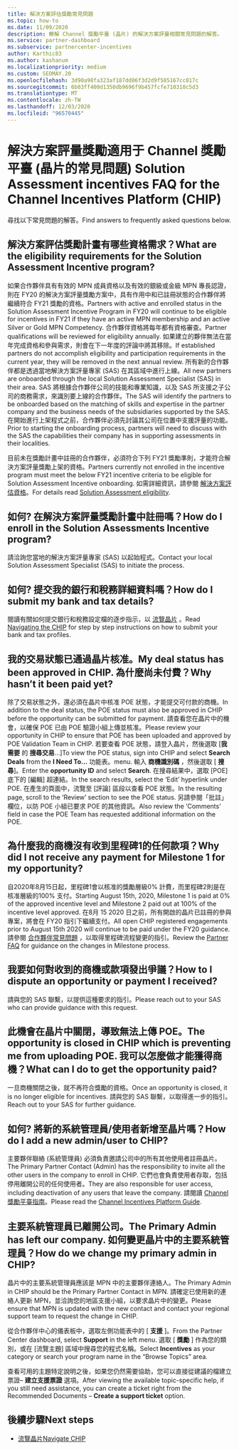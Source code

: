 ```yaml
---
title: 解決方案評估獎勵常見問題
ms.topic: how-to
ms.date: 11/09/2020
description: 瞭解 Channel 獎勵平臺 (晶片) 的解決方案評量相關常見問題的解答。
ms.service: partner-dashboard
ms.subservice: partnercenter-incentives
author: Karthic83
ms.author: kashanum
ms.localizationpriority: medium
ms.custom: SEOMAY.20
ms.openlocfilehash: 3d90a98fa323af187dd86f3d2d9f585167cc817c
ms.sourcegitcommit: 6b03ff400d1350db9696f9b457fcfe710310c5d3
ms.translationtype: MT
ms.contentlocale: zh-TW
ms.lasthandoff: 12/03/2020
ms.locfileid: "96570445"
---
```

# <a name="solution-assessment-incentives-faq-for-the-channel-incentives-platform-chip"></a><span data-ttu-id="090c9-103">解決方案評量獎勵適用于 Channel 獎勵平臺 (晶片的常見問題) </span><span class="sxs-lookup"><span data-stu-id="090c9-103">Solution Assessment incentives FAQ for the Channel Incentives Platform (CHIP)</span></span> 

<span data-ttu-id="090c9-104">尋找以下常見問題的解答。</span><span class="sxs-lookup"><span data-stu-id="090c9-104">Find answers to frequently asked questions below.</span></span>

## <a name="what-are-the-eligibility-requirements-for-the-solution-assessment-incentive-program"></a><span data-ttu-id="090c9-105">解決方案評估獎勵計畫有哪些資格需求？</span><span class="sxs-lookup"><span data-stu-id="090c9-105">What are the eligibility requirements for the Solution Assessment Incentive program?</span></span>

<span data-ttu-id="090c9-106">如果合作夥伴具有有效的 MPN 成員資格以及有效的銀級或金級 MPN 專長認證，則在 FY20 的解決方案評量獎勵方案中，具有作用中和已註冊狀態的合作夥伴將繼續符合 FY21 獎勵的資格。</span><span class="sxs-lookup"><span data-stu-id="090c9-106">Partners with active and enrolled status in the Solution Assessment Incentive Program in FY20 will continue to be eligible for incentives in FY21 if they have an active MPN membership and an active Silver or Gold MPN Competency.</span></span> <span data-ttu-id="090c9-107">合作夥伴資格將每年都有資格審查。</span><span class="sxs-lookup"><span data-stu-id="090c9-107">Partner qualifications will be reviewed for eligibility annually.</span></span>  <span data-ttu-id="090c9-108">如果建立的夥伴無法在當年完成資格和參與需求，則會在下一年度的評論中將其移除。</span><span class="sxs-lookup"><span data-stu-id="090c9-108">If established partners do not accomplish eligibility and participation requirements in the current year, they will be removed in the next annual review.</span></span>  <span data-ttu-id="090c9-109">所有新的合作夥伴都是透過當地解決方案評量專家 (SAS) 在其區域中進行上線。</span><span class="sxs-lookup"><span data-stu-id="090c9-109">All new partners are onboarded through the local Solution Assessment Specialist (SAS) in their area.</span></span>  <span data-ttu-id="090c9-110">SAS 將根據合作夥伴公司的技能和專業知識，以及 SAS 所支援之子公司的商務需求，來識別要上線的合作夥伴。</span><span class="sxs-lookup"><span data-stu-id="090c9-110">The SAS will identify the partners to be onboarded based on the matching of skills and expertise in the partner company and the business needs of the subsidiaries supported by the SAS.</span></span>
<span data-ttu-id="090c9-111">在開始進行上架程式之前，合作夥伴必須先討論其公司在位置中支援評量的功能。</span><span class="sxs-lookup"><span data-stu-id="090c9-111">Prior to starting the onboarding process, partners will need to discuss with the SAS the capabilities their company has in supporting assessments in their localities.</span></span> 

<span data-ttu-id="090c9-112">目前未在獎勵計畫中註冊的合作夥伴，必須符合下列 FY21 獎勵準則，才能符合解決方案評量獎勵上架的資格。</span><span class="sxs-lookup"><span data-stu-id="090c9-112">Partners currently not enrolled in the incentive program must meet the below FY21 incentive criteria to be eligible for Solution Assessment Incentive onboarding.</span></span> <span data-ttu-id="090c9-113">如需詳細資訊，請參閱 [解決方案評估資格](chip-solutions-assessment-eligible.md)。</span><span class="sxs-lookup"><span data-stu-id="090c9-113">For details read [Solution Assessment eligibility](chip-solutions-assessment-eligible.md).</span></span>

## <a name="how-do-i-enroll-in-the-solution-assessments-incentive-program"></a><span data-ttu-id="090c9-114">如何? 在解決方案評量獎勵計畫中註冊嗎？</span><span class="sxs-lookup"><span data-stu-id="090c9-114">How do I enroll in the Solution Assessments Incentive program?</span></span>

<span data-ttu-id="090c9-115">請洽詢您當地的解決方案評量專家 (SAS) 以起始程式。</span><span class="sxs-lookup"><span data-stu-id="090c9-115">Contact your local Solution Assessment Specialist (SAS) to initiate the process.</span></span>

## <a name="how-do-i-submit-my-bank-and-tax-details"></a><span data-ttu-id="090c9-116">如何? 提交我的銀行和稅務詳細資料嗎？</span><span class="sxs-lookup"><span data-stu-id="090c9-116">How do I submit my bank and tax details?</span></span>

<span data-ttu-id="090c9-117">閱讀有關如何提交銀行和稅務設定檔的逐步指示，以 [流覽晶片](chip-intro.md) 。</span><span class="sxs-lookup"><span data-stu-id="090c9-117">Read [Navigating the CHIP](chip-intro.md) for step by step instructions on how to submit your bank and tax profiles.</span></span>

## <a name="my-deal-status-has-been-approved-in-chip-why-hasnt-it-been-paid-yet"></a><span data-ttu-id="090c9-118">我的交易狀態已通過晶片核准。</span><span class="sxs-lookup"><span data-stu-id="090c9-118">My deal status has been approved in CHIP.</span></span> <span data-ttu-id="090c9-119">為什麼尚未付費？</span><span class="sxs-lookup"><span data-stu-id="090c9-119">Why hasn’t it been paid yet?</span></span>

<span data-ttu-id="090c9-120">除了交易狀態之外，還必須在晶片中核准 POE 狀態，才能提交可付款的商機。</span><span class="sxs-lookup"><span data-stu-id="090c9-120">In addition to the deal status, the POE status must also be approved in CHIP before the opportunity can be submitted for payment.</span></span> <span data-ttu-id="090c9-121">請查看您在晶片中的機會，以確保 POE 已由 POE 驗證小組上傳並核准。</span><span class="sxs-lookup"><span data-stu-id="090c9-121">Please review your opportunity in CHIP to ensure that POE has been uploaded and approved by POE Validation Team in CHIP.</span></span> <span data-ttu-id="090c9-122">若要查看 POE 狀態，請登入晶片，然後選取 [**我需要** 的 **搜尋交易**...]</span><span class="sxs-lookup"><span data-stu-id="090c9-122">To view the POE status, sign into CHIP and select **Search Deals** from the **I Need To…**</span></span> <span data-ttu-id="090c9-123">功能表。</span><span class="sxs-lookup"><span data-stu-id="090c9-123">menu.</span></span> <span data-ttu-id="090c9-124">輸入 **商機識別碼** ，然後選取 [ **搜尋**]。</span><span class="sxs-lookup"><span data-stu-id="090c9-124">Enter the **opportunity ID** and select **Search**.</span></span> <span data-ttu-id="090c9-125">在搜尋結果中，選取 [POE] 底下的 [編輯] 超連結。</span><span class="sxs-lookup"><span data-stu-id="090c9-125">In the search results, select the ‘Edit’ hyperlink under POE.</span></span> <span data-ttu-id="090c9-126">在產生的頁面中，流覽至 [評論] 區段以查看 POE 狀態。</span><span class="sxs-lookup"><span data-stu-id="090c9-126">In the resulting page, scroll to the ‘Review’ section to see the POE status.</span></span> <span data-ttu-id="090c9-127">另請參閱「批註」欄位，以防 POE 小組已要求 POE 的其他資訊。</span><span class="sxs-lookup"><span data-stu-id="090c9-127">Also review the ‘Comments’ field in case the POE Team has requested additional information on the POE.</span></span>

## <a name="why-did-i-not-receive-any-payment-for-milestone-1-for-my-opportunity"></a><span data-ttu-id="090c9-128">為什麼我的商機沒有收到里程碑1的任何款項？</span><span class="sxs-lookup"><span data-stu-id="090c9-128">Why did I not receive any payment for Milestone 1 for my opportunity?</span></span>

<span data-ttu-id="090c9-129">自2020年8月15日起，里程碑1會以核准的獎勵層級0% 計費，而里程碑2則是在核准層級的100% 支付。</span><span class="sxs-lookup"><span data-stu-id="090c9-129">Starting August 15th, 2020, Milestone 1 is paid at 0% of the approved incentive level and Milestone 2 paid out at 100% of the incentive level approved.</span></span> <span data-ttu-id="090c9-130">在8月 15 2020 日之前，所有開啟的晶片已註冊的參與專案，將會在 FY20 指引下繼續支付。</span><span class="sxs-lookup"><span data-stu-id="090c9-130">All open CHIP registered engagements prior to August 15th 2020 will continue to be paid under the FY20 guidance.</span></span> <span data-ttu-id="090c9-131">請參閱 [合作夥伴常見問題](https://assetsprod.microsoft.com/solution-assessment-incentive-program-faq.pdf) ，以取得里程碑流程變更的指引。</span><span class="sxs-lookup"><span data-stu-id="090c9-131">Review the [Partner FAQ](https://assetsprod.microsoft.com/solution-assessment-incentive-program-faq.pdf) for guidance on the changes in Milestone process.</span></span>

## <a name="how-to-i-dispute-an-opportunity-or-payment-i-received"></a><span data-ttu-id="090c9-132">我要如何對收到的商機或款項發出爭議？</span><span class="sxs-lookup"><span data-stu-id="090c9-132">How to I dispute an opportunity or payment I received?</span></span>

<span data-ttu-id="090c9-133">請與您的 SAS 聯繫，以提供這種要求的指引。</span><span class="sxs-lookup"><span data-stu-id="090c9-133">Please reach out to your SAS who can provide guidance with this request.</span></span>

## <a name="the-opportunity-is-closed-in-chip-which-is-preventing-me-from-uploading-poe-what-can-i-do-to-get-the-opportunity-paid"></a><span data-ttu-id="090c9-134">此機會在晶片中關閉，導致無法上傳 POE。</span><span class="sxs-lookup"><span data-stu-id="090c9-134">The opportunity is closed in CHIP which is preventing me from uploading POE.</span></span> <span data-ttu-id="090c9-135">我可以怎麼做才能獲得商機？</span><span class="sxs-lookup"><span data-stu-id="090c9-135">What can I do to get the opportunity paid?</span></span>

<span data-ttu-id="090c9-136">一旦商機關閉之後，就不再符合獎勵的資格。</span><span class="sxs-lookup"><span data-stu-id="090c9-136">Once an opportunity is closed, it is no longer eligible for incentives.</span></span> <span data-ttu-id="090c9-137">請與您的 SAS 聯繫，以取得進一步的指引。</span><span class="sxs-lookup"><span data-stu-id="090c9-137">Reach out to your SAS for further guidance.</span></span>

## <a name="how-do-i-add-a-new-adminuser-to-chip"></a><span data-ttu-id="090c9-138">如何? 將新的系統管理員/使用者新增至晶片嗎？</span><span class="sxs-lookup"><span data-stu-id="090c9-138">How do I add a new admin/user to CHIP?</span></span>

<span data-ttu-id="090c9-139">主要夥伴聯絡 (系統管理員) 必須負責邀請公司中的所有其他使用者註冊晶片。</span><span class="sxs-lookup"><span data-stu-id="090c9-139">The Primary Partner Contact (Admin) has the responsibility to invite all the other users in the company to enroll in CHIP.</span></span> <span data-ttu-id="090c9-140">它們也會負責使用者存取，包括停用離開公司的任何使用者。</span><span class="sxs-lookup"><span data-stu-id="090c9-140">They are also responsible for user access, including deactivation of any users that leave the company.</span></span> <span data-ttu-id="090c9-141">請閱讀 [Channel 獎勵平臺指南](chip-intro.md)。</span><span class="sxs-lookup"><span data-stu-id="090c9-141">Please read the [Channel Incentives Platform Guide](chip-intro.md).</span></span>

## <a name="the-primary-admin-has-left-our-company-how-do-we-change-my-primary-admin-in-chip"></a><span data-ttu-id="090c9-142">主要系統管理員已離開公司。</span><span class="sxs-lookup"><span data-stu-id="090c9-142">The Primary Admin has left our company.</span></span> <span data-ttu-id="090c9-143">如何變更晶片中的主要系統管理員？</span><span class="sxs-lookup"><span data-stu-id="090c9-143">How do we change my primary admin in CHIP?</span></span>

<span data-ttu-id="090c9-144">晶片中的主要系統管理員應該是 MPN 中的主要夥伴連絡人。</span><span class="sxs-lookup"><span data-stu-id="090c9-144">The Primary Admin in CHIP should be the Primary Partner Contact in MPN.</span></span> <span data-ttu-id="090c9-145">請確定已使用新的連絡人更新 MPN，並洽詢您的地區支援小組，以要求晶片中的變更。</span><span class="sxs-lookup"><span data-stu-id="090c9-145">Please ensure that MPN is updated with the new contact and contact your regional support team to request the change in CHIP.</span></span>

<span data-ttu-id="090c9-146">從合作夥伴中心的儀表板中，選取左側功能表中的 [ **支援** ]。</span><span class="sxs-lookup"><span data-stu-id="090c9-146">From the Partner Center dashboard, select **Support** in the left menu.</span></span> <span data-ttu-id="090c9-147">選取 [ **獎勵** ] 作為您的類別，或在 [流覽主題] 區域中搜尋您的程式名稱。</span><span class="sxs-lookup"><span data-stu-id="090c9-147">Select **Incentives** as your category or search your program name in the “Browse Topics” area.</span></span>

<span data-ttu-id="090c9-148">查看可用的主題特定說明之後，如果您仍然需要協助，您可以直接從建議的檔建立票證– **建立支援票證** 選項。</span><span class="sxs-lookup"><span data-stu-id="090c9-148">After viewing the available topic-specific help, if you still need assistance, you can create a ticket right from the Recommended Documents – **Create a support ticket** option.</span></span>

## <a name="next-steps"></a><span data-ttu-id="090c9-149">後續步驟</span><span class="sxs-lookup"><span data-stu-id="090c9-149">Next steps</span></span>

- [<span data-ttu-id="090c9-150">流覽晶片</span><span class="sxs-lookup"><span data-stu-id="090c9-150">Navigate CHIP</span></span>](chip-intro.md)
